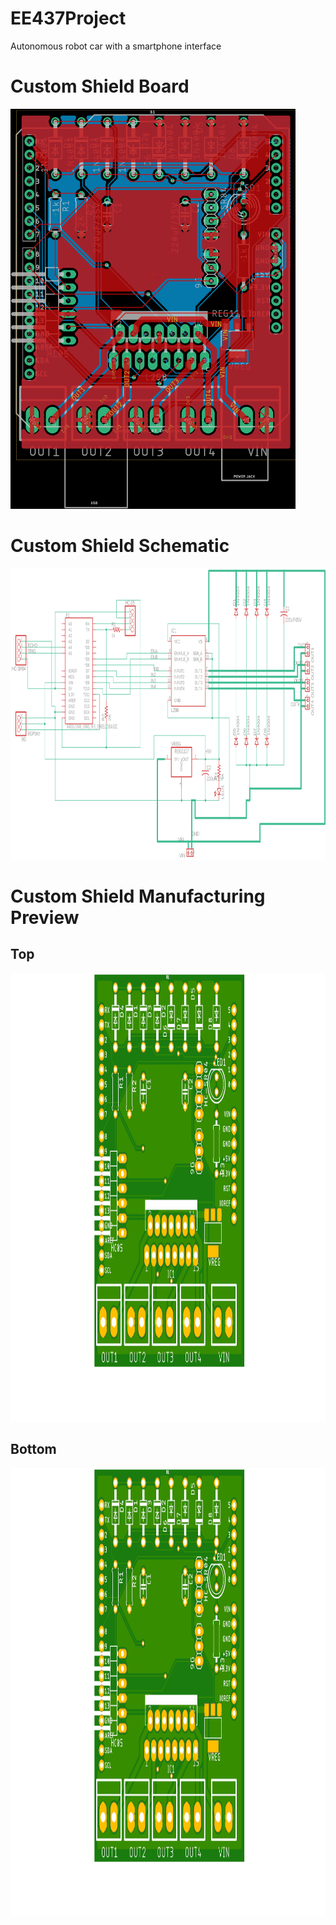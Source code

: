 # EE437Project
Autonomous robot car with a smartphone interface

# Custom Shield Board
<img src="/board.png" width="456" height="640">

# Custom Shield Schematic
<img src="/schematic.png" width="922" height="466">

# Custom Shield Manufacturing Preview

## Top
<img src="/preview_top.png" width="881" height="717">

## Bottom
<img src="/preview_top.png" width="881" height="717">
